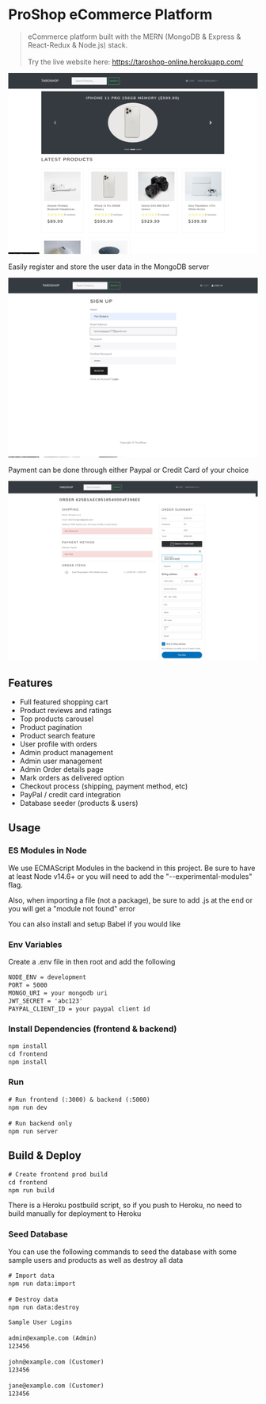 # ProShop eCommerce Platform

> eCommerce platform built with the MERN (MongoDB & Express & React-Redux & Node.js) stack.
> <br><br>
> Try the live website here: https://taroshop-online.herokuapp.com/

![screenshot](https://github.com/taroserigano/MERN-React-Redux-MongoDB-Express/blob/main/uploads/1.jpg)

Easily register and store the user data in the MongoDB server

![screenshot](https://github.com/taroserigano/MERN-React-Redux-MongoDB-Express/blob/main/uploads/2.jpg)

Payment can be done through either Paypal or Credit Card of your choice

![screenshot](https://github.com/taroserigano/MERN-React-Redux-MongoDB-Express/blob/main/uploads/3.jpg)
## Features

- Full featured shopping cart
- Product reviews and ratings
- Top products carousel
- Product pagination
- Product search feature
- User profile with orders
- Admin product management
- Admin user management
- Admin Order details page
- Mark orders as delivered option
- Checkout process (shipping, payment method, etc)
- PayPal / credit card integration
- Database seeder (products & users)


## Usage

### ES Modules in Node

We use ECMAScript Modules in the backend in this project. Be sure to have at least Node v14.6+ or you will need to add the "--experimental-modules" flag.

Also, when importing a file (not a package), be sure to add .js at the end or you will get a "module not found" error

You can also install and setup Babel if you would like

### Env Variables

Create a .env file in then root and add the following

```
NODE_ENV = development
PORT = 5000
MONGO_URI = your mongodb uri
JWT_SECRET = 'abc123'
PAYPAL_CLIENT_ID = your paypal client id
```

### Install Dependencies (frontend & backend)

```
npm install
cd frontend
npm install
```

### Run

```
# Run frontend (:3000) & backend (:5000)
npm run dev

# Run backend only
npm run server
```

## Build & Deploy

```
# Create frontend prod build
cd frontend
npm run build
```

There is a Heroku postbuild script, so if you push to Heroku, no need to build manually for deployment to Heroku

### Seed Database

You can use the following commands to seed the database with some sample users and products as well as destroy all data

```
# Import data
npm run data:import

# Destroy data
npm run data:destroy
```

```
Sample User Logins

admin@example.com (Admin)
123456

john@example.com (Customer)
123456

jane@example.com (Customer)
123456
```
